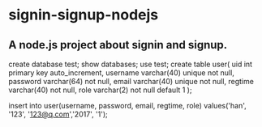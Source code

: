# signin-signup-nodejs

## A node.js project about signin and signup.

create database test;
show databases;
use test;
create table user(
    uid int primary key auto_increment,
    username varchar(40) unique not null,
    password varchar(64) not null,
    email varchar(40) unique not null,
    regtime varchar(40) not null,
    role varchar(2) not null default 1
);

insert into user(username, password, email, regtime, role) 
values('han', '123', '123@q.com','2017', '1');